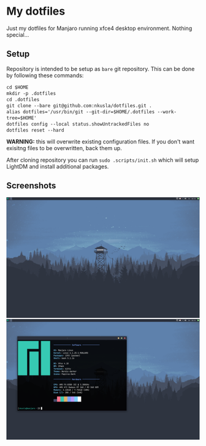 # My dotfiles

Just my dotfiles for Manjaro running xfce4 desktop environment. Nothing special...

## Setup

Repository is intended to be setup as `bare` git repository. This can be done by following these commands:

```
cd $HOME
mkdir -p .dotfiles
cd .dotfiles
git clone --bare git@github.com:nkusla/dotfiles.git .
alias dotfiles='/usr/bin/git --git-dir=$HOME/.dotfiles --work-tree=$HOME'
dotfiles config --local status.showUntrackedFiles no
dotfiles reset --hard
```

**WARNING:** this will overwrite existing configuration files. If you don't want exisitng files to be overwritten, back them up.

After cloning repository you can run `sudo .scripts/init.sh` which will setup LightDM and install additional packages.

## Screenshots

![](./desktop-screenshot.png)
![](./neofetch-screenshot.png)